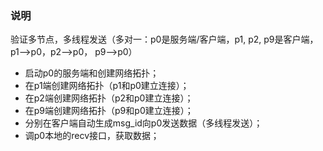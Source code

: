 ### 说明

验证多节点，多线程发送（多对一：p0是服务端/客户端，p1, p2, p9是客户端，p1-->p0，p2-->p0， p9-->p0）

- 启动p0的服务端和创建网络拓扑；
- 在p1端创建网络拓扑（p1和p0建立连接）；
- 在p2端创建网络拓扑（p2和p0建立连接）；
- 在p9端创建网络拓扑（p9和p0建立连接）；
- 分别在客户端自动生成msg_id向p0发送数据（多线程发送）；
- 调p0本地的recv接口，获取数据；